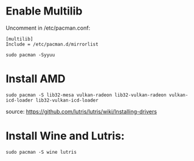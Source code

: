 # Enable Multilib
Uncomment in /etc/pacman.conf:

    [multilib]
    Include = /etc/pacman.d/mirrorlist

    sudo pacman -Syyuu


# Install AMD

    sudo pacman -S lib32-mesa vulkan-radeon lib32-vulkan-radeon vulkan-icd-loader lib32-vulkan-icd-loader


source: https://github.com/lutris/lutris/wiki/Installing-drivers


# Install Wine and Lutris:

    sudo pacman -S wine lutris
